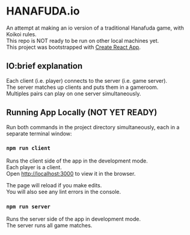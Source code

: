 # HANAFUDA.io
An attempt at making an io version of a traditional Hanafuda game, with Koikoi rules.<br />
This repo is NOT ready to be run on other local machines yet.<br />
This project was bootstrapped with [Create React App](https://github.com/facebook/create-react-app).

## IO:brief explanation

Each client (i.e. player) connects to the server (i.e. game server).<br />
The server matches up clients and puts them in a gameroom.<br />
Multiples pairs can play on one server simultaneously.

## Running App Locally (NOT YET READY)

Run both commands in the project directory simultaneously, each in a separate terminal window:

### `npm run client`

Runs the client side of the app in the development mode.<br />
Each player is a client.<br />
Open [http://localhost:3000](http://localhost:3000) to view it in the browser.

The page will reload if you make edits.<br />
You will also see any lint errors in the console.

### `npm run server`

Runs the server side of the app in development mode.<br />
The server runs all game matches. 
